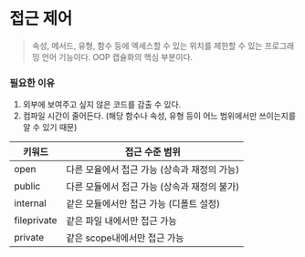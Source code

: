 # 접근 제어

> 속성, 메서드, 유형, 함수 등에 엑세스할 수 있는 위치를 제한할 수 있는 프로그래밍 언어 기능이다. OOP 캡슐화의 핵심 부분이다.

### 필요한 이유

1. 외부에 보여주고 싶지 않은 코드를 감출 수 있다.
2. 컴파일 시간이 줄어든다. (해당 함수나 속성, 유형 등이 어느 범위에서만 쓰이는지를 알 수 있기 때문)

| 키워드      | 접근 수준 범위                               |
| ----------- | -------------------------------------------- |
| open        | 다른 모율에서 접근 가능 (상속과 재정의 가능) |
| public      | 다른 모듈에서 접근 가능 (상속과 재정의 불가) |
| internal    | 같은 모듈에서만 접근 가능 (디폴트 설정)      |
| fileprivate | 같은 파일 내에서만 접근 가능                 |
| private     | 같은 scope내에서만 접근 가능                 |
